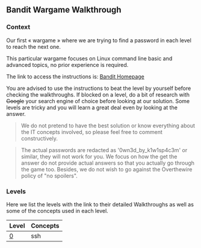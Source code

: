 ## Bandit Wargame Walkthrough

### Context
Our first « wargame » where we are trying to find a password in each level to reach the next one.

This particular wargame focuses on Linux command line basic and advanced topics, no prior experience is required.

The link to access the instructions is: [Bandit Homepage](https://overthewire.org/wargames/bandit/)

You are advised to use the instructions to beat the level by yourself before checking the walkthroughs. If blocked on a level, do a bit of research with ~~Google~~ your search engine of choice before looking at our solution. Some levels are tricky and you will learn a great deal even by looking at the answer.

> We do not pretend to have the best solution or know everything about the IT concepts involved, so please feel free to comment constructively.

> The actual passwords are redacted as '0wn3d_by_k1w1sp4c3m' or similar, they will not work for you. We focus on how the get the answer do not provide actual answers so that you actually go through the game too. Besides, we do not wish to go against the Overthewire policy of "no spoilers".

### Levels
Here we list the levels with the link to their detailed Walkthroughs as well as some of the concepts used in each level.

|Level|Concepts|
|---|---|
|[0](../../../2023/09/27/Overthewire-Bandit-Level-0-to-1-Walkthrough.html)|ssh|
